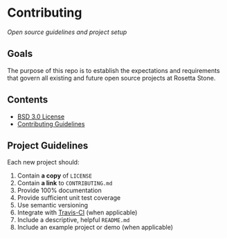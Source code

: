 # Contributing

*Open source guidelines and project setup*

## Goals

The purpose of this repo is to establish the expectations and requirements that govern all existing and future open source projects at Rosetta Stone.

## Contents

* [BSD 3.0 License](https://github.com/rosettastone/Contributing/blob/master/LICENSE)
* [Contributing Guidelines](https://github.com/rosettastone/Contributing/blob/master/CONTRIBUTING.md)

## Project Guidelines

Each new project should:

1. Contain **a copy** of `LICENSE`
2. Contain **a link** to `CONTRIBUTING.md`
3. Provide 100% documentation
4. Provide sufficient unit test coverage
5. Use semantic versioning
6. Integrate with [Travis-CI](https://travis-ci.org) (when applicable)
7. Include a descriptive, helpful `README.md`
8. Include an example project or demo (when applicable)
